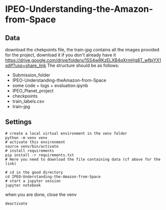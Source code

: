 # IPEO-Understanding-the-Amazon-from-Space

## Data
download the chekpoints file, the train-jpg contains all the images provided for the project, download it if you don't already have it
https://drive.google.com/drive/folders/1SS4wRKzELXB4qXrmHg8T_wfbjYX1xdIf?usp=share_link
The structure should be as follows:
 - Submission_folder  
  - IPEO-Understanding-theAmazon-from-Space
   - some code + logs + evaluation.ipynb
  - IPEO_Planet_project
   - checkpoints
   - train_labels.csv
   - train-jpg
## Settings

    # create a local virtual environment in the venv folder
    python -m venv venv
    # activate this environment
    source venv/bin/activate
    # install requirements
    pip install -r requirements.txt
    # Here you need to download the file containing data (cf above for the link)
    
    # cd in the good directory
    cd IPEO-Understanding-the-Amazon-from-Space
    # start a jupyter session
    jupyter notebook  

when you are done, close the venv  

    deactivate
